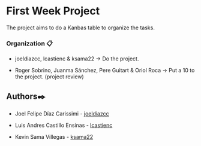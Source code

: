 # First Week Project 

The project aims to do a Kanbas table to organize the tasks. 


### Organization 📋
-  joeldiazcc, lcastienc & ksama22 -> Do the project.

- Roger Sobrino, Juanma Sánchez, Pere Guitart & Oriol Roca -> Put a 10 to the project. (project review)


## Authors✒️

-   Joel Felipe Díaz Carissimi - [joeldiazcc](https://github.com/joeldiazcc)

-   Luis Andres Castillo Ensinas - [lcastienc](https://github.com/lcastienc)

-   Kevin Sama Villegas - [ksama22](https://github.com/ksama22)
